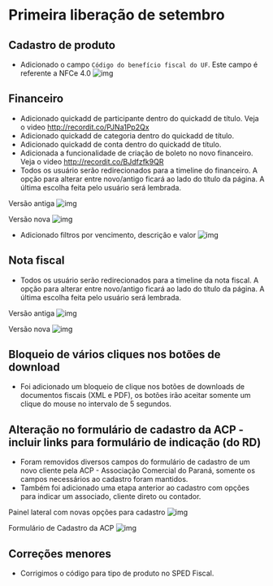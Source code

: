 # Primeira liberação de setembro


## Cadastro de produto
* Adicionado o campo `Código do benefício fiscal do UF`. Este campo é referente a NFCe 4.0
![img](http://funkyimg.com/i/2KMVP.png)

## Financeiro
* Adicionado quickadd de participante dentro do quickadd de título. Veja o video http://recordit.co/PJNa1Pp2Qx
* Adicionado quickadd de categoria dentro do quickadd de título.
* Adicionado quickadd de conta dentro do quickadd de título.
* Adicionada a funcionalidade de criação de boleto no novo financeiro. Veja o video http://recordit.co/BJdfzfk9QR
* Todos os usuário serão redirecionados para a timeline do financeiro. A opção para alterar entre novo/antigo ficará ao lado do título da página. A última escolha feita pelo usuário será lembrada.

Versão antiga
![img](https://i.imgur.com/IB7p0pR.png)

Versão nova
![img](https://i.imgur.com/ofMzyyf.png)

* Adicionado filtros por vencimento, descrição e valor
![img](https://i.imgur.com/LggBA0M.png)

## Nota fiscal
* Todos os usuário serão redirecionados para a timeline da nota fiscal. A opção para alterar entre novo/antigo ficará ao lado do título da página. A última escolha feita pelo usuário será lembrada.

Versão antiga
![img](https://i.imgur.com/ccTbQOy.png)

Versão nova
![img](https://i.imgur.com/dCaQ3ux.png)

## Bloqueio de vários cliques nos botões de download
* Foi adicionado um bloqueio de clique nos botões de downloads de documentos fiscais (XML e PDF), os botões irão aceitar somente um clique do mouse no intervalo de 5 segundos.

## Alteração no formulário de cadastro da ACP - incluir links para formulário de indicação (do RD)
* Foram removidos diversos campos do formulário de cadastro de um novo cliente pela ACP - Associação Comercial do Paraná, somente os campos necessários ao cadastro foram mantidos.
* Também foi adicionado uma etapa anterior ao cadastro com opções para indicar um associado, cliente direto ou contador.

Painel lateral com novas opções para cadastro
![img](https://i.imgur.com/dhtl3GO.png)

Formulário de Cadastro da ACP
![img](https://i.imgur.com/sMBRYI5.png)

## Correções menores
* Corrigimos o código para tipo de produto no SPED Fiscal.
